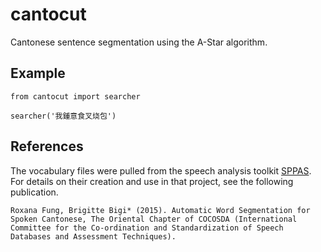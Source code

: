 cantocut
========

Cantonese sentence segmentation using the A-Star algorithm.

Example
-------

```
from cantocut import searcher

searcher('我鍾意食叉烧包')
```

References
-----------

The vocabulary files were pulled from the speech analysis toolkit [SPPAS](http://www.sppas.org/index.html).
For details on their creation and use in that project, see the following publication.

```
Roxana Fung, Brigitte Bigi* (2015). Automatic Word Segmentation for Spoken Cantonese, The Oriental Chapter of COCOSDA (International Committee for the Co-ordination and Standardization of Speech Databases and Assessment Techniques).
```
